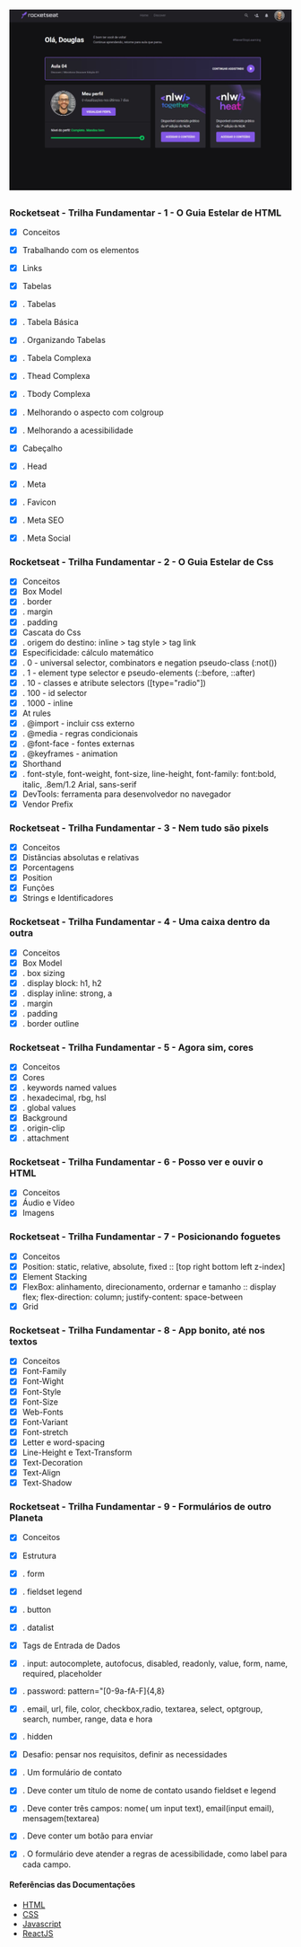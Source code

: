 <h1 align="center">
    <img alt="Rocketseat Discover" src=".github/rocketseat.jpg" />
</h1>

### Rocketseat - Trilha Fundamentar - 1 - O Guia Estelar de HTML

- [x] Conceitos
- [x] Trabalhando com os elementos
- [x] Links
- [x] Tabelas
- [x] . Tabelas
- [x] . Tabela Básica
- [x] . Organizando Tabelas
- [x] . Tabela Complexa
- [x] . Thead Complexa
- [x] . Tbody Complexa
- [x] . Melhorando o aspecto com colgroup
- [x] . Melhorando a acessibilidade
- [x] Cabeçalho
- [x] . Head
- [x] . Meta
- [x] . Favicon
- [x] . Meta SEO
- [x] . Meta Social


### Rocketseat - Trilha Fundamentar - 2 - O Guia Estelar de Css

- [x] Conceitos
- [x] Box Model
- [x] . border
- [x] . margin
- [x] . padding
- [x] Cascata do Css
- [x] . origem do destino: inline > tag style > tag link
- [x] Especificidade: cálculo matemático
- [x] . 0 - universal selector, combinators e negation pseudo-class (:not())
- [x] . 1 - element type selector e pseudo-elements (::before, ::after)
- [x] . 10 - classes e atribute selectors ([type="radio"])
- [x] . 100 - id selector
- [x] . 1000 - inline
- [x] At rules
- [x] . @import - incluir css externo
- [x] . @media - regras condicionais
- [x] . @font-face - fontes externas
- [x] . @keyframes - animation
- [x] Shorthand
- [x] . font-style, font-weight, font-size, line-height, font-family: font:bold, italic, .8em/1.2 Arial, sans-serif
- [x] DevTools: ferramenta para desenvolvedor no navegador
- [x] Vendor Prefix

### Rocketseat - Trilha Fundamentar - 3 - Nem tudo são pixels

- [x] Conceitos
- [x] Distâncias absolutas e relativas
- [x] Porcentagens
- [x] Position
- [x] Funções
- [x] Strings e Identificadores

### Rocketseat - Trilha Fundamentar - 4 - Uma caixa dentro da outra

- [x] Conceitos
- [x] Box Model
- [x] . box sizing
- [x] . display block: h1, h2  
- [x] . display inline: strong, a
- [x] . margin
- [x] . padding
- [x] . border outline
 
### Rocketseat - Trilha Fundamentar - 5 - Agora sim, cores

- [x] Conceitos
- [x] Cores
- [x] . keywords named values
- [x] . hexadecimal, rbg, hsl
- [x] . global values
- [x] Background
- [x] . origin-clip
- [x] . attachment

### Rocketseat - Trilha Fundamentar - 6 - Posso ver e ouvir o HTML

- [x] Conceitos
- [x] Áudio e Vídeo
- [x] Imagens

### Rocketseat - Trilha Fundamentar - 7 - Posicionando foguetes

- [x] Conceitos
- [x] Position: static, relative, absolute, fixed :: [top right bottom left z-index] 
- [x] Element Stacking
- [x] FlexBox: alinhamento, direcionamento, ordernar e tamanho :: display flex; flex-direction: column; justify-content: space-between
- [x] Grid

### Rocketseat - Trilha Fundamentar - 8 - App bonito, até nos textos

- [x] Conceitos
- [x] Font-Family
- [x] Font-Wight
- [x] Font-Style
- [x] Font-Size
- [x] Web-Fonts
- [x] Font-Variant
- [x] Font-stretch
- [x] Letter e word-spacing
- [x] Line-Height e Text-Transform
- [x] Text-Decoration
- [x] Text-Align
- [x] Text-Shadow

### Rocketseat - Trilha Fundamentar - 9 - Formulários de outro Planeta

- [x] Conceitos
- [x] Estrutura
- [x] . form
- [x] . fieldset legend
- [x] . button
- [x] . datalist
- [x] Tags de Entrada de Dados
- [x] . input: autocomplete, autofocus, disabled, readonly, value, form, name, required, placeholder
- [x] . password: pattern="[0-9a-fA-F]{4,8}
- [x] . email, url, file, color, checkbox,radio, textarea, select, optgroup, search, number, range, data e hora
- [x] . hidden  
- [x] Desafio: pensar nos requisitos, definir as necessidades 
- [x] . Um formulário de contato
- [x] . Deve conter um título de nome de contato usando fieldset e legend
- [x] . Deve conter três campos: nome( um input text), email(input email), mensagem(textarea)
- [x] . Deve conter um botão para enviar
- [x] . O formulário deve atender a regras de acessibilidade, como label para cada campo.


#### Referências das Documentações

- [HTML](https://developer.mozilla.org/en-US/docs/Web/HTML)
- [CSS](https://developer.mozilla.org/en-US/docs/Web/CSS)
- [Javascript](https://developer.mozilla.org/en-US/docs/Web/JavaScript)
- [ReactJS](https://reactjs.org/docs/getting-started.html)
